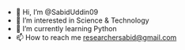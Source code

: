 - 👋 Hi, I’m @SabidUddin09
- 👀 I’m interested in Science & Technology 
- 🌱 I’m currently learning Python 
- 📫 How to reach me researchersabid@gmail.com
<!---
SabidUddin09/SabidUddin09 is a ✨ special ✨ repository because its `README.md` (this file) appears on your GitHub profile.
You can click the Preview link to take a look at your changes.
--->
